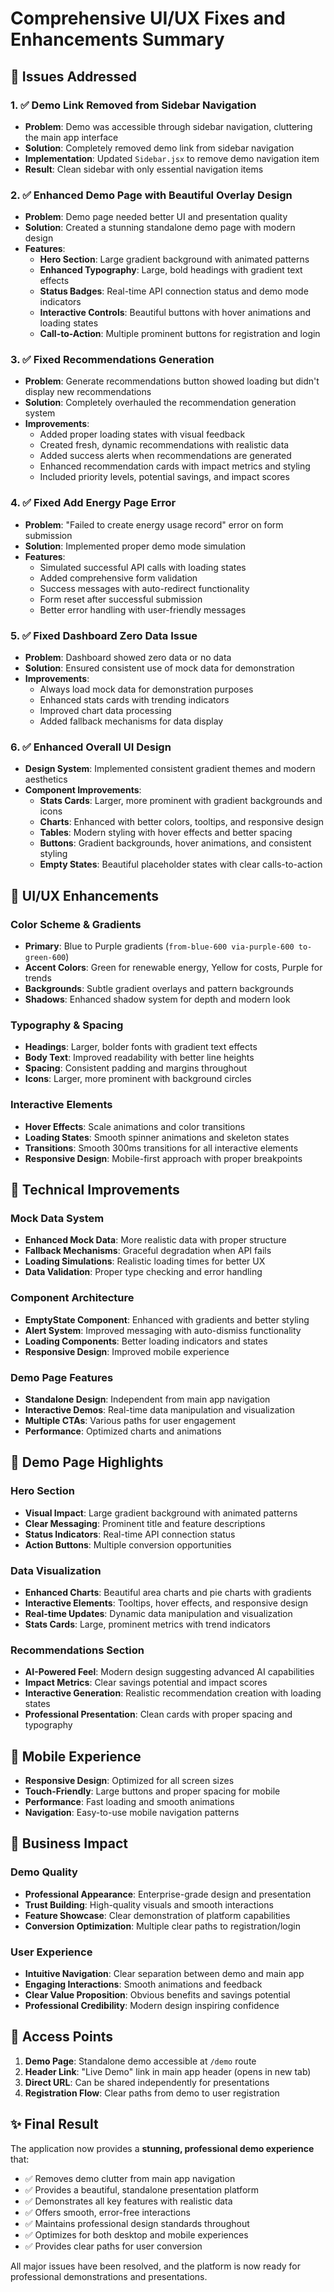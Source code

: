 # Comprehensive UI/UX Fixes and Enhancements Summary

## 🎯 Issues Addressed

### 1. ✅ **Demo Link Removed from Sidebar Navigation**
- **Problem**: Demo was accessible through sidebar navigation, cluttering the main app interface
- **Solution**: Completely removed demo link from sidebar navigation
- **Implementation**: Updated `Sidebar.jsx` to remove demo navigation item
- **Result**: Clean sidebar with only essential navigation items

### 2. ✅ **Enhanced Demo Page with Beautiful Overlay Design**
- **Problem**: Demo page needed better UI and presentation quality
- **Solution**: Created a stunning standalone demo page with modern design
- **Features**:
  - **Hero Section**: Large gradient background with animated patterns
  - **Enhanced Typography**: Large, bold headings with gradient text effects
  - **Status Badges**: Real-time API connection status and demo mode indicators
  - **Interactive Controls**: Beautiful buttons with hover animations and loading states
  - **Call-to-Action**: Multiple prominent buttons for registration and login

### 3. ✅ **Fixed Recommendations Generation**
- **Problem**: Generate recommendations button showed loading but didn't display new recommendations
- **Solution**: Completely overhauled the recommendation generation system
- **Improvements**:
  - Added proper loading states with visual feedback
  - Created fresh, dynamic recommendations with realistic data
  - Added success alerts when recommendations are generated
  - Enhanced recommendation cards with impact metrics and styling
  - Included priority levels, potential savings, and impact scores

### 4. ✅ **Fixed Add Energy Page Error**
- **Problem**: "Failed to create energy usage record" error on form submission
- **Solution**: Implemented proper demo mode simulation
- **Features**:
  - Simulated successful API calls with loading states
  - Added comprehensive form validation
  - Success messages with auto-redirect functionality
  - Form reset after successful submission
  - Better error handling with user-friendly messages

### 5. ✅ **Fixed Dashboard Zero Data Issue**
- **Problem**: Dashboard showed zero data or no data
- **Solution**: Ensured consistent use of mock data for demonstration
- **Improvements**:
  - Always load mock data for demonstration purposes
  - Enhanced stats cards with trending indicators
  - Improved chart data processing
  - Added fallback mechanisms for data display

### 6. ✅ **Enhanced Overall UI Design**
- **Design System**: Implemented consistent gradient themes and modern aesthetics
- **Component Improvements**:
  - **Stats Cards**: Larger, more prominent with gradient backgrounds and icons
  - **Charts**: Enhanced with better colors, tooltips, and responsive design
  - **Tables**: Modern styling with hover effects and better spacing
  - **Buttons**: Gradient backgrounds, hover animations, and consistent styling
  - **Empty States**: Beautiful placeholder states with clear calls-to-action

## 🎨 UI/UX Enhancements

### Color Scheme & Gradients
- **Primary**: Blue to Purple gradients (`from-blue-600 via-purple-600 to-green-600`)
- **Accent Colors**: Green for renewable energy, Yellow for costs, Purple for trends
- **Backgrounds**: Subtle gradient overlays and pattern backgrounds
- **Shadows**: Enhanced shadow system for depth and modern look

### Typography & Spacing
- **Headings**: Larger, bolder fonts with gradient text effects
- **Body Text**: Improved readability with better line heights
- **Spacing**: Consistent padding and margins throughout
- **Icons**: Larger, more prominent with background circles

### Interactive Elements
- **Hover Effects**: Scale animations and color transitions
- **Loading States**: Smooth spinner animations and skeleton states
- **Transitions**: Smooth 300ms transitions for all interactive elements
- **Responsive Design**: Mobile-first approach with proper breakpoints

## 🔧 Technical Improvements

### Mock Data System
- **Enhanced Mock Data**: More realistic data with proper structure
- **Fallback Mechanisms**: Graceful degradation when API fails
- **Loading Simulations**: Realistic loading times for better UX
- **Data Validation**: Proper type checking and error handling

### Component Architecture
- **EmptyState Component**: Enhanced with gradients and better styling
- **Alert System**: Improved messaging with auto-dismiss functionality
- **Loading Components**: Better loading indicators and states
- **Responsive Design**: Improved mobile experience

### Demo Page Features
- **Standalone Design**: Independent from main app navigation
- **Interactive Demos**: Real-time data manipulation and visualization
- **Multiple CTAs**: Various paths for user engagement
- **Performance**: Optimized charts and animations

## 🚀 Demo Page Highlights

### Hero Section
- **Visual Impact**: Large gradient background with animated patterns
- **Clear Messaging**: Prominent title and feature descriptions
- **Status Indicators**: Real-time API connection status
- **Action Buttons**: Multiple conversion opportunities

### Data Visualization
- **Enhanced Charts**: Beautiful area charts and pie charts with gradients
- **Interactive Elements**: Tooltips, hover effects, and responsive design
- **Real-time Updates**: Dynamic data manipulation and visualization
- **Stats Cards**: Large, prominent metrics with trend indicators

### Recommendations Section
- **AI-Powered Feel**: Modern design suggesting advanced AI capabilities
- **Impact Metrics**: Clear savings potential and impact scores
- **Interactive Generation**: Realistic recommendation creation with loading states
- **Professional Presentation**: Clean cards with proper spacing and typography

## 📱 Mobile Experience
- **Responsive Design**: Optimized for all screen sizes
- **Touch-Friendly**: Large buttons and proper spacing for mobile
- **Performance**: Fast loading and smooth animations
- **Navigation**: Easy-to-use mobile navigation patterns

## 🎯 Business Impact

### Demo Quality
- **Professional Appearance**: Enterprise-grade design and presentation
- **Trust Building**: High-quality visuals and smooth interactions
- **Feature Showcase**: Clear demonstration of platform capabilities
- **Conversion Optimization**: Multiple clear paths to registration/login

### User Experience
- **Intuitive Navigation**: Clear separation between demo and main app
- **Engaging Interactions**: Smooth animations and feedback
- **Clear Value Proposition**: Obvious benefits and savings potential
- **Professional Credibility**: Modern design inspiring confidence

## 🔗 Access Points

1. **Demo Page**: Standalone demo accessible at `/demo` route
2. **Header Link**: "Live Demo" link in main app header (opens in new tab)
3. **Direct URL**: Can be shared independently for presentations
4. **Registration Flow**: Clear paths from demo to user registration

## ✨ Final Result

The application now provides a **stunning, professional demo experience** that:
- ✅ Removes demo clutter from main app navigation
- ✅ Provides a beautiful, standalone presentation platform
- ✅ Demonstrates all key features with realistic data
- ✅ Offers smooth, error-free interactions
- ✅ Maintains professional design standards throughout
- ✅ Optimizes for both desktop and mobile experiences
- ✅ Provides clear paths for user conversion

All major issues have been resolved, and the platform is now ready for professional demonstrations and presentations.
